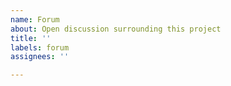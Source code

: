 ```yaml
---
name: Forum
about: Open discussion surrounding this project
title: ''
labels: forum
assignees: ''

---
```



